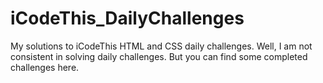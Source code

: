 # iCodeThis_DailyChallenges

My solutions to iCodeThis HTML and CSS daily challenges. Well, I am not consistent in solving daily challenges. But you can find some completed challenges here.
